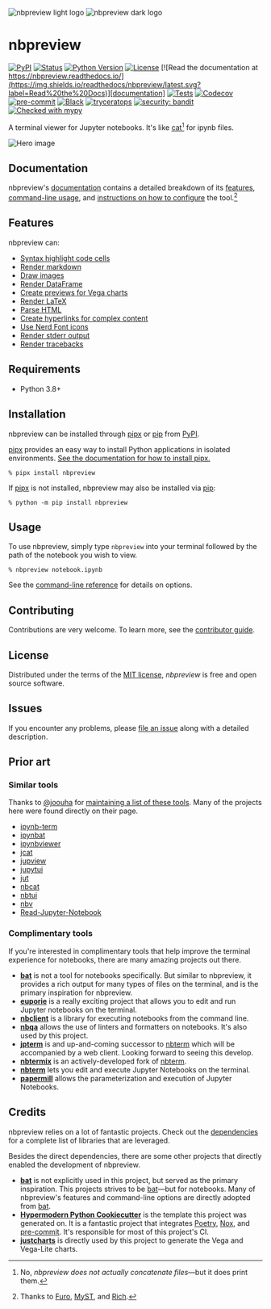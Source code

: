 <!-- title-start -->

![nbpreview light logo](https://github.com/paw-lu/nbpreview/blob/main/docs/_static/images/logo_light.svg#gh-light-mode-only)
![nbpreview dark logo](https://github.com/paw-lu/nbpreview/blob/main/docs/_static/images/logo_dark.svg#gh-dark-mode-only)

# nbpreview

<!-- title-end -->

[![PyPI](https://img.shields.io/pypi/v/nbpreview.svg)](https://pypi.org/project/nbpreview/)
[![Status](https://img.shields.io/pypi/status/nbpreview.svg)](https://pypi.org/project/nbpreview/)
[![Python Version](https://img.shields.io/pypi/pyversions/nbpreview)](https://pypi.org/project/nbpreview)
[![License](https://img.shields.io/pypi/l/nbpreview)](https://opensource.org/licenses/MIT)
[![Read the documentation at https://nbpreview.readthedocs.io/](https://img.shields.io/readthedocs/nbpreview/latest.svg?label=Read%20the%20Docs)][documentation]
[![Tests](https://github.com/paw-lu/nbpreview/workflows/Tests/badge.svg)](https://github.com/paw-lu/nbpreview/actions?workflow=Tests)
[![Codecov](https://codecov.io/gh/paw-lu/nbpreview/branch/main/graph/badge.svg)](https://codecov.io/gh/paw-lu/nbpreview)
[![pre-commit](https://img.shields.io/badge/pre--commit-enabled-brightgreen?logo=pre-commit&logoColor=white)](https://github.com/pre-commit/pre-commit)
[![Black](https://img.shields.io/badge/code%20style-black-000000.svg)](https://github.com/psf/black)
[![tryceratops](https://img.shields.io/badge/try%2Fexcept%20style-tryceratops%20%F0%9F%A6%96%E2%9C%A8-black)](https://github.com/guilatrova/tryceratops)
[![security: bandit](https://img.shields.io/badge/security-bandit-yellow.svg)](https://github.com/PyCQA/bandit)
[![Checked with mypy](http://www.mypy-lang.org/static/mypy_badge.svg)](http://mypy-lang.org/)

A terminal viewer for Jupyter notebooks.
It's like [cat](https://man7.org/linux/man-pages/man1/cat.1.html)[^cat] for ipynb files.

[^cat]: No, _nbpreview does not actually concatenate files_—but it does print them.

[documentation]: https://nbpreview.readthedocs.io/

<!-- github-only -->

![Hero image](https://github.com/paw-lu/nbpreview/blob/main/docs/_static/images/hero_image.png)

## Documentation

nbpreview's [documentation] contains
a detailed breakdown of its [features],
[command-line usage][usage],
and [instructions on how to configure][configure] the tool.[^documentation]

## Features

nbpreview can:

- [Syntax highlight code cells](https://nbpreview.readthedocs.io/en/latest/features.html#syntax-highlighting)
- [Render markdown](https://nbpreview.readthedocs.io/en/latest/features.html#markdown-rendering)
- [Draw images](https://nbpreview.readthedocs.io/en/latest/features.html#images)
- [Render DataFrame](https://nbpreview.readthedocs.io/en/latest/features.html#dataframe-rendering)
- [Create previews for Vega charts](https://nbpreview.readthedocs.io/en/latest/features.html#vega-and-vegalite-charts)
- [Render LaTeX](https://nbpreview.readthedocs.io/en/latest/features.html#latex)
- [Parse HTML](https://nbpreview.readthedocs.io/en/latest/features.html#html)
- [Create hyperlinks for complex content](https://nbpreview.readthedocs.io/en/latest/features.html#hyperlinks)
- [Use Nerd Font icons](https://nbpreview.readthedocs.io/en/latest/features.html#nerd-fonts)
- [Render stderr output](https://nbpreview.readthedocs.io/en/latest/features.html#stderr)
- [Render tracebacks](https://nbpreview.readthedocs.io/en/latest/features.html#tracebacks)

## Requirements

- Python 3.8+

## Installation

<!-- installation-start -->

nbpreview can be installed through [pipx] or [pip] from [PyPI](https://pypi.org/).

[pipx] provides an easy way to install Python applications in isolated environments.
[See the documentation for how to install pipx.](https://pypa.github.io/pipx/installation/#install-pipx)

```console
% pipx install nbpreview
```

If [pipx] is not installed,
nbpreview may also be installed via [pip]:

```console
% python -m pip install nbpreview
```

[pipx]: https://pypa.github.io/pipx/
[pip]: https://pip.pypa.io/

<!-- installation-end -->

## Usage

To use nbpreview,
simply type `nbpreview` into your terminal followed by the path of the notebook you wish to view.

```console
% nbpreview notebook.ipynb
```

See the [command-line reference][usage] for details on options.

## Contributing

Contributions are very welcome.
To learn more, see the [contributor guide][contributing].

## License

Distributed under the terms of the [MIT license][license],
_nbpreview_ is free and open source software.

## Issues

If you encounter any problems,
please [file an issue][issues] along with a detailed description.

## Prior art

### Similar tools

<!-- similar-tools-start -->

Thanks to [@joouha] for [maintaining a list of these tools][euporie_similar_tools].
Many of the projects here were found directly on their page.

- [ipynb-term](https://github.com/PaulEcoffet/ipynbviewer)
- [ipynbat](https://github.com/edgarogh/ipynbat)
- [ipynbviewer](https://github.com/edgarogh/ipynbat)
- [jcat](https://github.com/ktw361/jcat)
- [jupview](https://github.com/Artiomio/jupview)
- [jupytui](https://github.com/mosiman/jupytui)
- [jut](https://github.com/kracekumar/jut)
- [nbcat](https://github.com/jlumpe/nbcat)
- [nbtui](https://github.com/chentau/nbtui)
- [nbv](https://github.com/lepisma/nbv)
- [Read-Jupyter-Notebook](https://github.com/qcw171717/Read-Jupyter-Notebook)

[@joouha]: https://github.com
[euporie_similar_tools]: https://euporie.readthedocs.io/en/latest/pages/related.html#notebook-viewers

<!-- similar-tools-end -->

### Complimentary tools

<!-- complimentary-tools-start -->

If you're interested in complimentary tools
that help improve the terminal experience for notebooks,
there are many amazing projects out there.

- **[bat](https://github.com/sharkdp/bat)**
  is not a tool for notebooks specifically.
  But similar to nbpreview,
  it provides a rich output for many types of files on the terminal,
  and is the primary inspiration for nbpreview.
- **[euporie]**
  is a really exciting project
  that allows you to edit and run Jupyter notebooks on the terminal.
- **[nbclient]**
  is a library for executing notebooks from the command line.
- **[nbqa]**
  allows the use of linters and formatters on notebooks.
  It's also used by this project.
- **[jpterm]**
  is and up-and-coming successor to [nbterm]
  which will be accompanied by a web client.
  Looking forward to seeing this develop.
- **[nbtermix]**
  is an actively-developed fork of [nbterm].
- **[nbterm]**
  lets you edit and execute Jupyter Notebooks on the terminal.
- **[papermill]**
  allows the parameterization and execution of Jupyter Notebooks.

[nbterm]: https://github.com/davidbrochart/nbterm
[euporie]: https://github.com/joouha/euporie
[nbclient]: https://github.com/jupyter/nbclient
[nbqa]: https://github.com/nbQA-dev/nbQA
[jpterm]: https://github.com/davidbrochart/jpterm
[nbtermix]: https://github.com/mtatton/nbtermix
[papermill]: https://github.com/nteract/papermill

<!-- complimentary-tools-end -->

## Credits

<!-- credits-start -->

nbpreview relies on a lot of fantastic projects.
Check out the [dependencies] for a complete list of libraries that are leveraged.

Besides the direct dependencies,
there are some other projects that directly enabled the development of nbpreview.

- **[bat]**
  is not explicitly used in this project,
  but served as the primary inspiration.
  This projects strives to be [bat]—but
  for notebooks.
  Many of nbpreview's features and command-line options are directly adopted from [bat].
- **[Hypermodern Python Cookiecutter]**
  is the template this project was generated on.
  It is a fantastic project that integrates [Poetry],
  [Nox],
  and [pre-commit].
  It's responsible for most of this project's CI.
- **[justcharts]**
  is directly used by this project
  to generate the Vega and Vega-Lite charts.

[bat]: https://github.com/sharkdp/bat
[hypermodern python cookiecutter]: https://github.com/cjolowicz/cookiecutter-hypermodern-python
[justcharts]: https://github.com/koaning/justcharts
[nox]: https://nox.thea.codes/en/stable/
[poetry]: https://python-poetry.org/
[pre-commit]: https://pre-commit.com/

<!-- credits-end -->

[^documentation]: Thanks to [Furo], [MyST], and [Rich][exporting_rich_console].

[configure]: https://nbpreview.readthedocs.io/configure.html
[contributing]: https://github.com/paw-lu/nbpreview/blob/main/CONTRIBUTING.md
[dependencies]: https://github.com/paw-lu/nbpreview/blob/main/pyproject.toml
[exporting_rich_console]: https://rich.readthedocs.io/en/stable/console.html#exporting
[features]: https://nbpreview.readthedocs.io/features.html
[furo]: https://pradyunsg.me/furo/quickstart/
[issues]: https://github.com/paw-lu/nbpreview/issues
[license]: https://opensource.org/licenses/MIT
[myst]: https://myst-parser.readthedocs.io/en/latest/
[usage]: https://nbpreview.readthedocs.io/en/latest/usage.html
